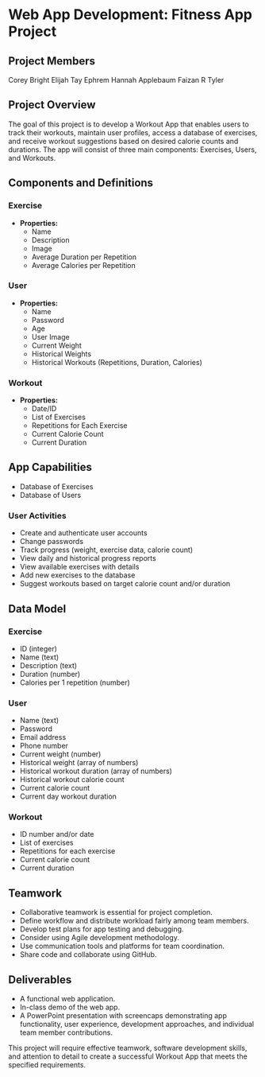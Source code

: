 # Web App Development: Fitness App Project
## Project Members
Corey Bright
Elijah Tay
Ephrem 
Hannah Applebaum
Faizan R
Tyler

## Project Overview
The goal of this project is to develop a Workout App that enables users to track their workouts, maintain user profiles, access a database of exercises, and receive workout suggestions based on desired calorie counts and durations. The app will consist of three main components: Exercises, Users, and Workouts.

## Components and Definitions

### Exercise
- **Properties:**
  - Name
  - Description
  - Image
  - Average Duration per Repetition
  - Average Calories per Repetition

### User
- **Properties:**
  - Name
  - Password
  - Age
  - User Image
  - Current Weight
  - Historical Weights
  - Historical Workouts (Repetitions, Duration, Calories)

### Workout
- **Properties:**
  - Date/ID
  - List of Exercises
  - Repetitions for Each Exercise
  - Current Calorie Count
  - Current Duration

## App Capabilities

- Database of Exercises
- Database of Users

### User Activities
- Create and authenticate user accounts
- Change passwords
- Track progress (weight, exercise data, calorie count)
- View daily and historical progress reports
- View available exercises with details
- Add new exercises to the database
- Suggest workouts based on target calorie count and/or duration

## Data Model

### Exercise
- ID (integer)
- Name (text)
- Description (text)
- Duration (number)
- Calories per 1 repetition (number)

### User
- Name (text)
- Password
- Email address
- Phone number
- Current weight (number)
- Historical weight (array of numbers)
- Historical workout duration (array of numbers)
- Historical workout calorie count
- Current calorie count
- Current day workout duration

### Workout
- ID number and/or date
- List of exercises
- Repetitions for each exercise
- Current calorie count
- Current duration

## Teamwork

- Collaborative teamwork is essential for project completion.
- Define workflow and distribute workload fairly among team members.
- Develop test plans for app testing and debugging.
- Consider using Agile development methodology.
- Use communication tools and platforms for team coordination.
- Share code and collaborate using GitHub.

## Deliverables

- A functional web application.
- In-class demo of the web app.
- A PowerPoint presentation with screencaps demonstrating app functionality, user experience, development approaches, and individual team member contributions.

This project will require effective teamwork, software development skills, and attention to detail to create a successful Workout App that meets the specified requirements.
